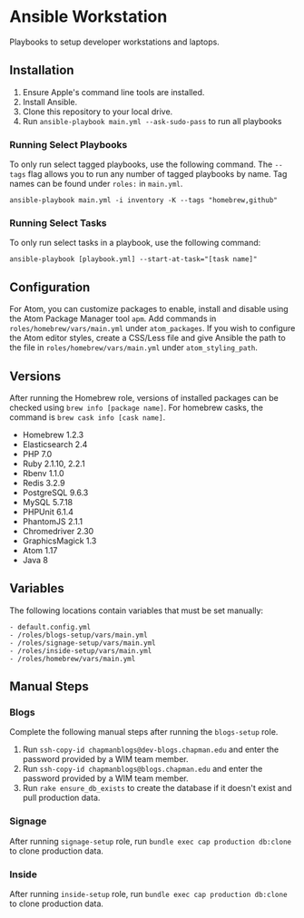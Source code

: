 # Ansible Workstation
Playbooks to setup developer workstations and laptops.


## Installation

1. Ensure Apple's command line tools are installed.
2. Install Ansible.
3. Clone this repository to your local drive.
4. Run `ansible-playbook main.yml --ask-sudo-pass` to run all playbooks

### Running Select Playbooks

To only run select tagged playbooks, use the following command. The `--tags` flag allows you to run any number of tagged playbooks by name. Tag names can be found under `roles:` in `main.yml`.

    ansible-playbook main.yml -i inventory -K --tags "homebrew,github"

### Running Select Tasks

To only run select tasks in a playbook, use the following command:

	ansible-playbook [playbook.yml] --start-at-task="[task name]"

## Configuration
For Atom, you can customize packages to enable, install and disable using the Atom Package Manager tool `apm`. Add commands in `roles/homebrew/vars/main.yml` under `atom_packages`. If you wish to configure the Atom editor styles, create a CSS/Less file and give Ansible the path to the file in `roles/homebrew/vars/main.yml` under `atom_styling_path`.

## Versions

After running the Homebrew role, versions of installed packages can be checked using `brew info [package name]`. For homebrew casks, the command is `brew cask info [cask name]`.

- Homebrew 1.2.3
- Elasticsearch 2.4
- PHP 7.0
- Ruby 2.1.10, 2.2.1
- Rbenv 1.1.0
- Redis 3.2.9
- PostgreSQL 9.6.3
- MySQL 5.7.18
- PHPUnit 6.1.4
- PhantomJS 2.1.1
- Chromedriver 2.30
- GraphicsMagick 1.3
- Atom 1.17
- Java 8

## Variables

The following locations contain variables that must be set manually:

	- default.config.yml
	- /roles/blogs-setup/vars/main.yml
	- /roles/signage-setup/vars/main.yml
	- /roles/inside-setup/vars/main.yml
	- /roles/homebrew/vars/main.yml

## Manual Steps

### Blogs

Complete the following manual steps after running the `blogs-setup` role.
	
1. Run `ssh-copy-id chapmanblogs@dev-blogs.chapman.edu` and enter the password provided by a WIM team member.
2. Run `ssh-copy-id chapmanblogs@blogs.chapman.edu` and enter the password provided by a WIM team member.
3. Run `rake ensure_db_exists` to create the database if it doesn't exist and pull production data.

### Signage

After running `signage-setup` role, run `bundle exec cap production db:clone` to clone production data.

### Inside

After running `inside-setup` role, run `bundle exec cap production db:clone` to clone production data.
